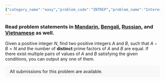 ```yaml
---
{"category_name":"easy","problem_code":"INTREP","problem_name":"Interesting Representation","problemComponents":{"constraints":"- $1 \\leq T \\leq 1000$\n- $1 \\leq N \\leq 10^{16}$\n- $1 \\leq A, B \\leq 10^{18}$\n","constraintsState":true,"subtasks":"Subtask 1 (100 points): Original constraints","subtasksState":true,"inputFormat":"- First line will contain $T$, number of testcases. Then the testcases follow. \n- Each testcase contains of a single line of input, integer $N$. \n","inputFormatState":true,"outputFormat":"For each testcase, output in a single line two space separated integers $A$ and $B$.\nIf there are multiple answers, you can output any one of them.","outputFormatState":true,"sampleTestCases":{"0":{"id":1,"input":"3\n1\n8\n135","output":"3 2\n97 89\n1071 936","explanation":"","isDeleted":false}}},"video_editorial_url":"https://youtu.be/5E1nuWLPbOo","languages_supported":{"0":"CPP14","1":"C","2":"JAVA","3":"PYTH 3.6","4":"CPP17","5":"PYTH","6":"PYP3","7":"CS2","8":"ADA","9":"PYPY","10":"TEXT","11":"PAS fpc","12":"NODEJS","13":"RUBY","14":"PHP","15":"GO","16":"HASK","17":"TCL","18":"PERL","19":"SCALA","20":"LUA","21":"kotlin","22":"BASH","23":"JS","24":"LISP sbcl","25":"rust","26":"PAS gpc","27":"BF","28":"CLOJ","29":"R","30":"D","31":"CAML","32":"FORT","33":"ASM","34":"swift","35":"FS","36":"WSPC","37":"LISP clisp","38":"SQL","39":"SCM guile","40":"PERL6","41":"ERL","42":"CLPS","43":"ICK","44":"NICE","45":"PRLG","46":"ICON","47":"COB","48":"SCM chicken","49":"PIKE","50":"SCM qobi","51":"ST","52":"SQLQ","53":"NEM"},"max_timelimit":1,"source_sizelimit":50000,"problem_author":"vasyl_protsiv","problem_tester":"","date_added":"24-07-2021","tags":{"0":"easy","1":"ltime100","2":"vasyl_protsiv"},"problem_difficulty_level":"Unavailable","best_tag":"","editorial_url":"https://discuss.codechef.com/problems/INTREP","time":{"view_start_date":1632585602,"submit_start_date":1632585602,"visible_start_date":1632585602,"end_date":1735669800},"is_direct_submittable":false,"problemDiscussURL":"https://discuss.codechef.com/search?q=INTREP","is_proctored":false,"visitedContests":{},"layout":"problem"}
---
```

### Read problem statements in [Mandarin](https://www.codechef.com/download/translated/LTIME100/mandarin/INTREP.pdf), [Bengali](https://www.codechef.com/download/translated/LTIME100/bengali/INTREP.pdf), [Russian](https://www.codechef.com/download/translated/LTIME100/russian/INTREP.pdf), and [Vietnamese](https://www.codechef.com/download/translated/LTIME100/vietnamese/INTREP.pdf) as well.

Given a positive integer $N$, find two positive integers $A$ and $B$, such that $A - B = N$ and the number of **distinct** prime factors of $A$ and $B$ are equal. If there exist multiple pairs of values of $A$ and $B$ satisfying the given conditions, you can output any one of them.
<aside style='background: #f8f8f8;padding: 10px 15px;'><div>All submissions for this problem are available.</div></aside>